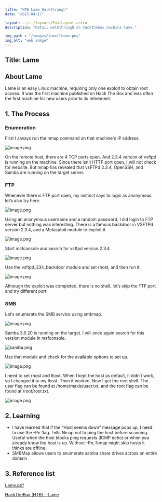 ```yaml
---
title: "HTB Lame Walkthrough"
date: "2025-04-17"

layout: ../../layouts/PostLayout.astro
description: "Detail walkthrough on hackthebox machine lame."

img_path : "/images/lame/theme.png"
img_alt: "web image"
---
```


## Title: Lame

## About Lame

Lame is an easy Linux machine, requiring only one exploit to obtain root access. It was the first machine published on Hack The Box and was often the first machine for new users prior to its retirement. 

## 1. The Process

### Enumeration

First I always run the nmap command on that machine's IP address.

![image.png](/images/lame/nmap.png)

On the remote host, there are 4 TCP ports open. And 2.3.4 version of vsftpd is running on the machine. Since there isn’t HTTP port open, I will not check for website. But nmap has revealed that vsFTPd 2.3.4, OpenSSH, and Samba are running on the target server.

### FTP

Whenever there is FTP port open, my instinct says to login as anonymous. let’s also try here.

![image.png](/images/lame/ftp.png)

Using an anonymous username and a random password, I did login to FTP server but nothing was interesting. There is a famous backdoor in VSFTPd version 2.3.4, and a Metasploit module to exploit it. 

![image.png](/images/lame/msfconsole.png)

Start msfconsole and search for vsftpd version 2.3.4

![image.png](/images/lame/vsftpd.png)

Use the vsftpd_234_backdoor module and set rhost, and then run it.

![image.png](/images/lame/run.png)

Although the exploit was completed, there is no shell. let’s skip the FTP port and try different port.

### SMB

 Let’s enumerate the SMB service using smbmap.

![image.png](/images/lame/smbver.png)

Samba 3.0.20 is running on the target. I will once again search for this version module in msfconsole.

![samba.png](/images/lame/samba.png)

Use that module and check for the available options to set up.

![image.png](/images/lame/set.png)

I need to set rhost and lhost. When I kept the host as default, it didn’t work, so I changed it to my lhost. Then it worked. Now I got the root shell. The user flag can be found at /home/makis/user.txt, and the root flag can be found at /root/root.txt.

![image.png](/images/lame/userflag.png)

## 2. Learning

- I have learned that if the “Host seems down” message pops up, I need to use the -Pn flag. Tells Nmap not to ping the host before scanning. Useful when the host blocks ping requests (ICMP echo) or when you already know the host is up. Without  -Pn, Nmap might skip hosts it thinks are offline.
- SMBMap allows users to enumerate samba share drives across an entire domain

## 3. Reference list

[Lame.pdf](/images/lame/Lame.pdf)

[HackTheBox (HTB) — Lame](https://medium.com/@sshekhar01/hackthebox-htb-lame-94cba9bf304f)